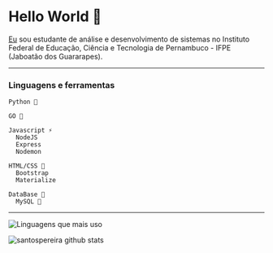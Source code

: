 # Hello World 👋

[Eu](https://www.linkedin.com/in/pedro-henrique-dos-santos-pereira-245b12174) sou estudante de análise e desenvolvimento de sistemas no Instituto Federal de Educação, Ciência e Tecnologia de Pernambuco - IFPE (Jaboatão dos Guararapes).

---
### Linguagens e ferramentas
  ~~~
  Python 🐍
  
  GO 🚀
  
  Javascript ⚡
    NodeJS
    Express
    Nodemon
  
  HTML/CSS 🎨
    Bootstrap
    Materialize
  
  DataBase 📂
    MySQL 🐬
  ~~~
---


![Linguagens que mais uso](https:----------remover---------//github-readme-stats.vercel.app/api/top-langs/?username=santospereira&layout=compact&custom_title=Linguagens%20Que%20Mais%20Uso&bg_color=)

![santospereira github stats](https://github-readme-stats.vercel.app/api?username=santospereira&&show_icons=true&title_color=ffffff&icon_color=bb2acf&text_color=daf7dc&bg_color=151515)

